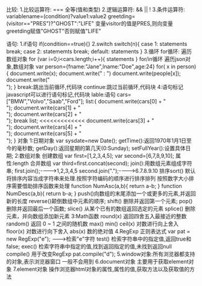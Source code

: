 ﻿
比较:
	1.比较运算符:
		===		全等(值和类型)
	2.逻辑运算符:
		&&
		||
		!
	3.条件运算符:
		variablename=(condition)?value1:value2
		greetding=(visitor=="PRES")?"GHOST":"LIFE"
		变量visitor的值是PRES,则向变量greetding赋值"GHOST"否则赋值"LIFE"

语句:
	1.if语句
		if(condition==true){}
	2.switch
		switch(n){
			case 1:
				statements
				break;
			case 2:
				statememts
				break;
			default:
				statements
		}
	3.循环
		for循环:
			遍历数组对象
			for (var i=0;i<cars.length;i++){
				statements
			}
		for/in循环
			遍历json对象,数组对象
			var person={fname:"Jane",lname:"Doe",age:24}
			for( x in person){
				document.write(x);
				document.write(" : ")
				document.write(people[x]);
				document.write("<br />");
			}
		break:跳出当前循环,代码块
		continue:跳过当前循环,代码块
	4:语句标记
		javascript可以进行语句标记,代码块
			lable:语句
		cars=["BMW","Volvo","Saab","Ford"];
		list:{
			document.write(cars[0] + "<br>");
			document.write(cars[1] + "<br>");
			document.write(cars[2] + "<br>");
			break list;							<<<<<<<<<<<<<
			document.write(cars[3] + "<br>");
			document.write(cars[4] + "<br>");
			document.write(cars[5] + "<br>");
		}
对象
	1:日期对象
		var sysdate=new Date();
		getTime():返回1970年1月1日至今的毫秒数;
		getDay():返回星期的第几天(0:Sunday);
		setFullYear():设置具体日期;
	2:数组对象
		创建数组
			var first=[1,2,3,4,5];
			var second=[6,7,8,9,10];
		属性:length
		合并数组
			var third=first.concat(second);
		join():用数组元素组成字符串;
			first.join();---->1,2,3,4,5
			second.join(".");---->6.7.8.9.10
		排序sort()
			默认将排序内容当成字符串来处理.按照字符编码的顺序进行排序排列
			按照数字大小排序需要借助排序函数来处理
				function NumAsc(a,b){
					return a-b;
				}
				function NumDesc(a,b){
					return b-a;
				}
		push()向数组的末尾添加一个或更多的元素,并返回新的长度
		reverse()颠倒数组中元素的顺序;
		shift() 	删除并返回第一个元素;
		pop()		删除并返回最后一个函数;
		slice()		从某个已有的数组返回选定的元素
		splice()	删除元素，并向数组添加新元素
	3:Math函数
		round(x)	返回四舍五入最接近的整数
		random()	返回 0 ~ 1 之间的随机数
		max()
		min()
		ceil(x)		对数进行向上舍入
		floor(x)	对数进行向下舍入
		abs(x)		数的绝对值
	4.RegExp 正则表达式
		var pat = new RegExp("e");  --->检索"e"字符
		test()
			检索字符串中的指定值,返回true和false;
		exec()
			检索字符串中指定的值,找到返回指定的值,未找到返回null
		compile()
			用于改变RegExp
			pat.compile("d");
	5.window对象:所有浏览器都支持的对象,表示浏览器窗口
		一般不会用到
	6.document对象
		主要用于获取element对象
	7.element对象
		操作浏览器html对象的属性,属性的值,获取方法以及获取值的方法
	